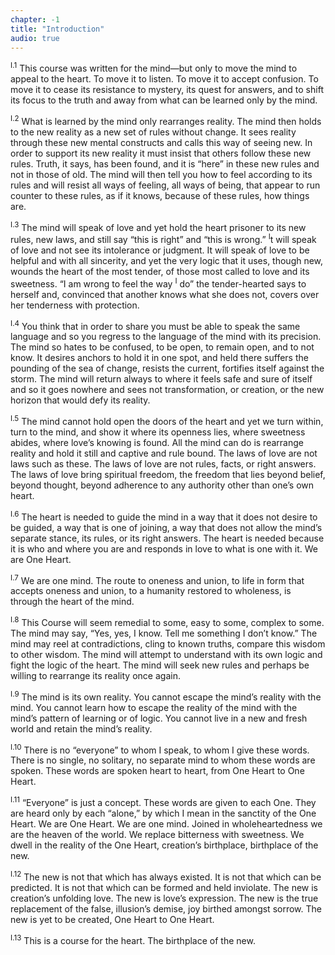 ```yaml
---
chapter: -1
title: "Introduction"
audio: true
---
```


<sup>I.1</sup> This course was written for the mind—but only to move the
mind to appeal to the heart. To move it to listen. To move it to accept
confusion. To move it to cease its resistance to mystery, its quest for
answers, and to shift its focus to the truth and away from what can be
learned only by the mind.

<sup>I.2</sup> What is learned by the mind only rearranges reality. The
mind then holds to the new reality as a new set of rules without change.
It sees reality through these new mental constructs and calls this way
of seeing new. In order to support its new reality it must insist that
others follow these new rules. Truth, it says, has been found, and it is
“here” in these new rules and not in those of old. The mind will then
tell you how to feel according to its rules and will resist all ways of
feeling, all ways of being, that appear to run counter to these rules,
as if it knows, because of these rules, how things are.

<sup>I.3</sup> The mind will speak of love and yet hold the heart
prisoner to its new rules, new laws, and still say “this is right” and
“this is wrong.” <sup>I</sup>t will speak of love and not see its
intolerance or judgment. It will speak of love to be helpful and with
all sincerity, and yet the very logic that it uses, though new, wounds
the heart of the most tender, of those most called to love and its
sweetness. “I am wrong to feel the way <sup>I</sup> do” the
tender-hearted says to herself and, convinced that another knows what
she does not, covers over her tenderness with protection.

<sup>I.4</sup> You think that in order to share you must be able to
speak the same language and so you regress to the language of the mind
with its precision. The mind so hates to be confused, to be open, to
remain open, and to not know. It desires anchors to hold it in one spot,
and held there suffers the pounding of the sea of change, resists the
current, fortifies itself against the storm. The mind will return always
to where it feels safe and sure of itself and so it goes nowhere and
sees not transformation, or creation, or the new horizon that would defy
its reality.

<sup>I.5</sup> The mind cannot hold open the doors of the heart and yet
we turn within, turn to the mind, and show it where its openness lies,
where sweetness abides, where love’s knowing is found. All the mind can
do is rearrange reality and hold it still and captive and rule bound.
The laws of love are not laws such as these. The laws of love are not
rules, facts, or right answers.  The laws of love bring spiritual
freedom, the freedom that lies beyond belief, beyond thought, beyond
adherence to any authority other than one’s own heart.

<sup>I.6</sup> The heart is needed to guide the mind in a way that it
does not desire to be guided, a way that is one of joining, a way that
does not allow the mind’s separate stance, its rules, or its right
answers. The heart is needed because it is who and where you are and
responds in love to what is one with it. We are One Heart.

<sup>I.7</sup> We are one mind. The route to oneness and union, to life
in form that accepts oneness and union, to a humanity restored to
wholeness, is through the heart of the mind.

<sup>I.8</sup> This Course will seem remedial to some, easy to some,
complex to some. The mind may say, “Yes, yes, I know. Tell me something
I don’t know.” The mind may reel at contradictions, cling to known
truths, compare this wisdom to other wisdom. The mind will attempt to
understand with its own logic and fight the logic of the heart. The mind
will seek new rules and perhaps be willing to rearrange its reality once
again.

<sup>I.9</sup> The mind is its own reality. You cannot escape the mind’s
reality with the mind. You cannot learn how to escape the reality of the
mind with the mind’s pattern of learning or of logic. You cannot live in
a new and fresh world and retain the mind’s reality.

<sup>I.10</sup> There is no “everyone” to whom I speak, to whom I give
these words.  There is no single, no solitary, no separate mind to whom
these words are spoken. These words are spoken heart to heart, from One
Heart to One Heart.

<sup>I.11</sup> “Everyone” is just a concept. These words are given to
each One.  They are heard only by each “alone,” by which I mean in the
sanctity of the One Heart. We are One Heart. We are one mind. Joined in
wholeheartedness we are the heaven of the world. We replace bitterness
with sweetness. We dwell in the reality of the One Heart, creation’s
birthplace, birthplace of the new.

<sup>I.12</sup> The new is not that which has always existed. It is not
that which can be predicted. It is not that which can be formed and held
inviolate.  The new is creation’s unfolding love. The new is love’s
expression. The new is the true replacement of the false, illusion’s
demise, joy birthed amongst sorrow. The new is yet to be created, One
Heart to One Heart.

<sup>I.13</sup> This is a course for the heart. The birthplace of the
new.

